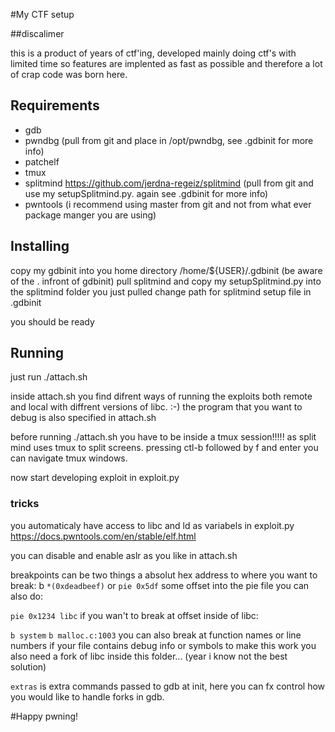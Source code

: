 #My CTF setup

##discalimer

this is a product of years of ctf'ing, developed mainly doing ctf's with limited time so features are implented as fast as possible and therefore a lot of crap code was born here.

## Requirements
- gdb
- pwndbg (pull from git and place in /opt/pwndbg, see .gdbinit for more info)
- patchelf
- tmux
- splitmind https://github.com/jerdna-regeiz/splitmind (pull from git and use my setupSplitmind.py. again see .gdbinit for more info)
- pwntools (i recommend using master from git and not from what ever package manger you are using)


## Installing

copy my gdbinit into you home directory /home/${USER}/.gdbinit (be aware of the . infront of gdbinit)
pull splitmind and copy my setupSplitmind.py into the splitmind folder you just pulled
change path for splitmind setup file in .gdbinit

you should be ready

## Running

just run ./attach.sh

inside attach.sh you find difrent ways of running the exploits both remote and local with diffrent versions of libc. :-)
the program that you want to debug is also specified in attach.sh

before running ./attach.sh you have to be inside a tmux session!!!!! as split mind uses tmux to split screens.
pressing ctl-b followed by f and enter you can navigate tmux windows.

now start developing exploit in exploit.py

### tricks

you automaticaly have access to libc and ld as variabels in exploit.py
https://docs.pwntools.com/en/stable/elf.html

you can disable and enable aslr as you like in attach.sh

breakpoints can be two things a absolut hex address to where you want to break:
b `*(0xdeadbeef)`
or `pie 0x5df` some offset into the pie file
you can also do:

`pie 0x1234 libc`
if you wan't to break at offset inside of libc:

`b system`
`b malloc.c:1003`
you can also break at function names or line numbers if your file contains debug info or symbols
to make this work you also need a fork of libc inside this folder... (year i know not the best solution)


`extras` is extra commands passed to gdb at init, here you can fx control how you would like to handle forks in gdb.

#Happy pwning!
